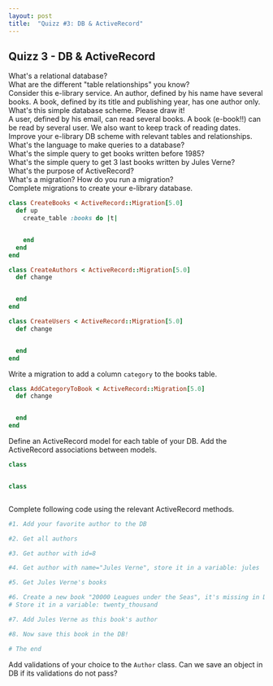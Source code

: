 ```yaml
---
layout: post
title:  "Quizz #3: DB & ActiveRecord"
---
```


<h2>Quizz 3 - DB & ActiveRecord</h2>

<div class="question">
  What's a relational database?
</div>

<div class="answer big"></div>

<div class="question">
  What are the different "table relationships" you know?
</div>

<div class="answer big"></div>


<div class="question">
  Consider this e-library service. An author, defined by his name have several books. A book, defined by its title and publishing year, has one author only. What's this simple database scheme. Please draw it!
</div>

<div class="answer big">

</div>



<div class="question">
  A user, defined by his email, can read several books. A book (e-book!!) can be read by several user. We also want to keep track of reading dates. Improve your e-library DB scheme with relevant tables and relationships.
</div>

<div class="answer big">

</div>

<div class="question">
  What's the language to make queries to a database?
</div>

<div class="answer"></div>

<div class="question">
  What's the simple query to get books written before 1985?
</div>

<div class="answer">

</div>

<div class="question">
  What's the simple query to get 3 last books written by Jules Verne?
</div>

<div class="answer"></div>


<div style="page-break-after:always;"></div>

<div class="question">
  What's the purpose of ActiveRecord?
</div>

<div class="answer">

</div>

<div class="question">
  What's a migration? How do you run a migration?
</div>

<div class="answer">

</div>

<div class="question">
  Complete migrations to create your e-library database.
</div>

```ruby
class CreateBooks < ActiveRecord::Migration[5.0]
  def up
    create_table :books do |t|


    end
  end
end
```

```ruby
class CreateAuthors < ActiveRecord::Migration[5.0]
  def change


  end
end
```

```ruby
class CreateUsers < ActiveRecord::Migration[5.0]
  def change


  end
end
```

<div class="question">
  Write a migration to add a column <code>category</code> to the books table.
</div>

```ruby
class AddCategoryToBook < ActiveRecord::Migration[5.0]
  def change


  end
end
```

<div style="page-break-after:always;"></div>

<div class="question">
  Define an ActiveRecord model for each table of your DB.
  Add the ActiveRecord associations between models.
</div>

```ruby
class



```

```ruby
class



```


<div class="question">
  Complete following code using the relevant ActiveRecord methods.
</div>

```ruby
#1. Add your favorite author to the DB

#2. Get all authors

#3. Get author with id=8

#4. Get author with name="Jules Verne", store it in a variable: jules

#5. Get Jules Verne's books

#6. Create a new book "20000 Leagues under the Seas", it's missing in DB.
# Store it in a variable: twenty_thousand

#7. Add Jules Verne as this book's author

#8. Now save this book in the DB!

# The end
```

<div class="question">
  Add validations of your choice to the <code>Author</code> class. Can we save an object in DB if its validations do not pass?
</div>

<div class="answer big">

</div>
